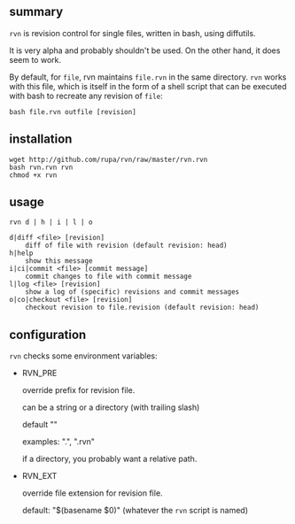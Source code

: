 ## summary

`rvn` is revision control for single files, written in bash, using diffutils.

It is very alpha and probably shouldn't be used. On the other hand, it does
seem to work.

By default, for `file`, rvn maintains `file.rvn` in the same directory. `rvn`
works with this file, which is itself in the form of a shell script that can be
executed with bash to recreate any revision of `file`:

    bash file.rvn outfile [revision]

## installation

    wget http://github.com/rupa/rvn/raw/master/rvn.rvn
    bash rvn.rvn rvn
    chmod +x rvn

## usage

    rvn d | h | i | l | o

    d|diff <file> [revision]
        diff of file with revision (default revision: head)
    h|help
        show this message
    i|ci|commit <file> [commit message]
        commit changes to file with commit message
    l|log <file> [revision]
        show a log of (specific) revisions and commit messages
    o|co|checkout <file> [revision]
        checkout revision to file.revision (default revision: head)

## configuration

`rvn` checks some environment variables:

* RVN_PRE

    override prefix for revision file.

    can be a string or a directory (with trailing slash)

    default ""

    examples: ".", ".rvn"

    if a directory, you probably want a relative path.

* RVN_EXT

    override file extension for revision file.

    default: "$(basename $0)" (whatever the `rvn` script is named)
